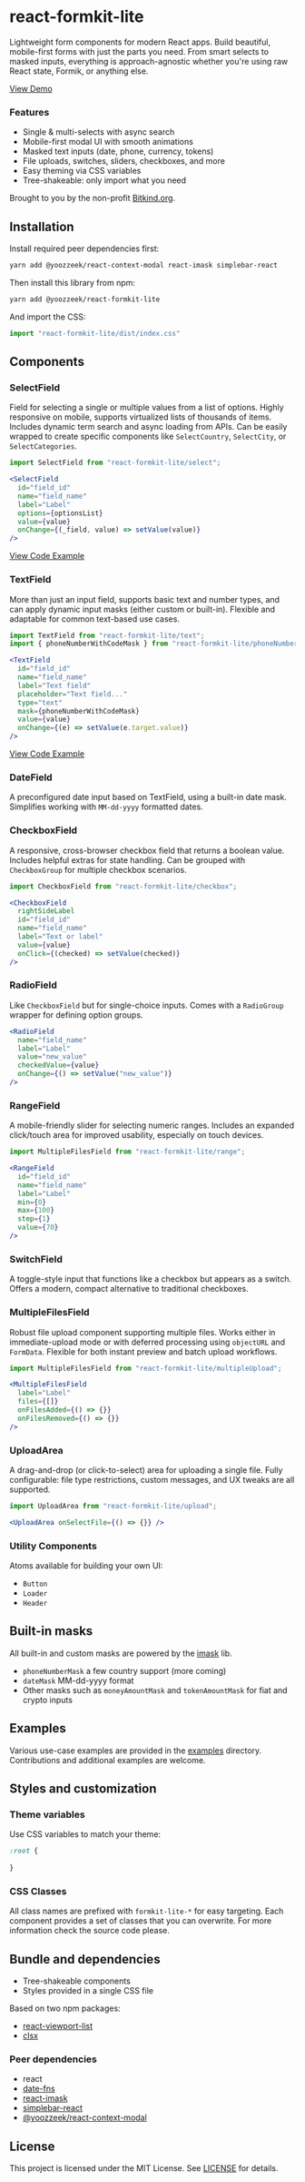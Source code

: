 # react-formkit-lite

Lightweight form components for modern React apps. Build beautiful, mobile-first forms with just the parts you need. 
From smart selects to masked inputs, everything is approach-agnostic whether you're using raw React state, Formik, or anything else.

[View Demo](https://yoozzeek.github.io/react-formkit-lite/)

### Features
* Single & multi-selects with async search 
* Mobile-first modal UI with smooth animations 
* Masked text inputs (date, phone, currency, tokens)
* File uploads, switches, sliders, checkboxes, and more 
* Easy theming via CSS variables 
* Tree-shakeable: only import what you need

Brought to you by the non-profit [Bitkind.org](https://bitkind.org/about).

## Installation
Install required peer dependencies first:
```bash
yarn add @yoozzeek/react-context-modal react-imask simplebar-react
```

Then install this library from npm:
```bash
yarn add @yoozzeek/react-formkit-lite
```

And import the CSS:
```jsx
import "react-formkit-lite/dist/index.css"
```

## Components

### SelectField
Field for selecting a single or multiple values from a list of options. Highly responsive on mobile, supports virtualized lists of thousands of items. Includes dynamic term search and async loading from APIs. Can be easily wrapped to create specific components like `SelectCountry`, `SelectCity`, or `SelectCategories`.

```jsx
import SelectField from "react-formkit-lite/select";

<SelectField
  id="field_id"
  name="field_name"
  label="Label"
  options={optionsList}
  value={value}
  onChange={(_field, value) => setValue(value)}
/>
```
[View Code Example](/examples/SelectFieldExample.tsx)


### TextField
More than just an input field, supports basic text and number types, and can apply dynamic input masks (either custom or built-in). Flexible and adaptable for common text-based use cases.

```jsx
import TextField from "react-formkit-lite/text";
import { phoneNumberWithCodeMask } from "react-formkit-lite/phoneNumberMask";

<TextField
  id="field_id"
  name="field_name"
  label="Text field"
  placeholder="Text field..."
  type="text"
  mask={phoneNumberWithCodeMask}
  value={value}
  onChange={(e) => setValue(e.target.value)}
/>
```
[View Code Example](/examples/TextFieldExamples.tsx)


### DateField
A preconfigured date input based on TextField, using a built-in date mask. Simplifies working with `MM-dd-yyyy` formatted dates.

### CheckboxField
A responsive, cross-browser checkbox field that returns a boolean value. Includes helpful extras for state handling. Can be grouped with `CheckboxGroup` for multiple checkbox scenarios.

```jsx
import CheckboxField from "react-formkit-lite/checkbox";

<CheckboxField
  rightSideLabel
  id="field_id"
  name="field_name"
  label="Text or label"
  value={value}
  onClick={(checked) => setValue(checked)}
/>
```

### RadioField
Like `CheckboxField` but for single-choice inputs. Comes with a `RadioGroup` wrapper for defining option groups.

```jsx
<RadioField
  name="field_name"
  label="Label"
  value="new_value"
  checkedValue={value}
  onChange={() => setValue("new_value")}
/>
```

### RangeField
A mobile-friendly slider for selecting numeric ranges. Includes an expanded click/touch area for improved usability, especially on touch devices.

```jsx
import MultipleFilesField from "react-formkit-lite/range";

<RangeField
  id="field_id"
  name="field_name"
  label="Label"
  min={0}
  max={100}
  step={1}
  value={70}
/>
```

### SwitchField
A toggle-style input that functions like a checkbox but appears as a switch. Offers a modern, compact alternative to traditional checkboxes.

### MultipleFilesField
Robust file upload component supporting multiple files. Works either in immediate-upload mode or with deferred processing using `objectURL` and `FormData`. Flexible for both instant preview and batch upload workflows.

```jsx
import MultipleFilesField from "react-formkit-lite/multipleUpload";

<MultipleFilesField
  label="Label"
  files={[]}
  onFilesAdded={() => {}}
  onFilesRemoved={() => {}}
/>
```

### UploadArea
A drag-and-drop (or click-to-select) area for uploading a single file. Fully configurable: file type restrictions, custom messages, and UX tweaks are all supported.

```jsx
import UploadArea from "react-formkit-lite/upload";

<UploadArea onSelectFile={() => {}} />
```

### Utility Components
Atoms available for building your own UI:
- `Button`
- `Loader`
- `Header`

## Built-in masks
All built-in and custom masks are powered by the [imask](https://imask.js.org/) lib.

- `phoneNumberMask` a few country support (more coming)
- `dateMask` MM-dd-yyyy format
- Other masks such as `moneyAmountMask` and `tokenAmountMask` for fiat and crypto inputs

## Examples
Various use-case examples are provided in the [examples](./examples) directory. Contributions and additional examples are welcome.

## Styles and customization
### Theme variables
Use CSS variables to match your theme:
```css
:root {
    
}
```

### CSS Classes
All class names are prefixed with `formkit-lite-*` for easy targeting. 
Each component provides a set of classes that you can overwrite. For more information check the source code please.

## Bundle and dependencies
* Tree-shakeable components
* Styles provided in a single CSS file

Based on two npm packages:
- [react-viewport-list](https://github.com/oleggrishechkin/react-viewport-list)
- [clsx](https://github.com/lukeed/clsx)

### Peer dependencies
- react
- [date-fns](https://github.com/date-fns/date-fns)
- [react-imask](https://github.com/uNmAnNeR/imaskjs/tree/master/packages/react-imask)
- [simplebar-react](https://github.com/Grsmto/simplebar)
- [@yoozzeek/react-context-modal](https://github.com/yoozzeek/react-context-modal)

## License

This project is licensed under the MIT License. See [LICENSE](./LICENSE) for details.
